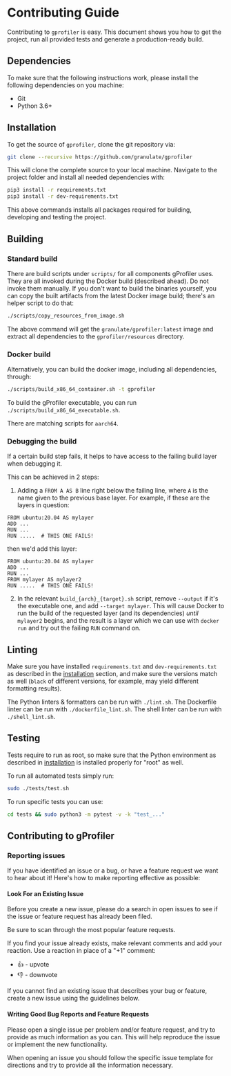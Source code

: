 # Contributing Guide

Contributing to `gprofiler` is easy. This document shows you how to
get the project, run all provided tests and generate a production-ready build.

## Dependencies

To make sure that the following instructions work, please install the following dependencies
on you machine:

- Git
- Python 3.6+

## Installation

To get the source of `gprofiler`, clone the git repository via:
````bash
git clone --recursive https://github.com/granulate/gprofiler
````

This will clone the complete source to your local machine. Navigate to the project folder
and install all needed dependencies with:
````bash
pip3 install -r requirements.txt
pip3 install -r dev-requirements.txt
````

This above commands installs all packages required for building, developing and testing the project.

## Building

### Standard build
There are build scripts under `scripts/` for all components gProfiler uses.
They are all invoked during the Docker build (described ahead). Do not invoke them manually.
If you don't want to build the binaries yourself, you can copy the built artifacts from the latest Docker image build; there's an helper script to do that:
```bash
./scripts/copy_resources_from_image.sh
```

The above command will get the `granulate/gprofiler:latest` image and extract all dependencies to the `gprofiler/resources` directory.

### Docker build
Alternatively, you can build the docker image, including all dependencies, through:
```bash
./scripts/build_x86_64_container.sh -t gprofiler
```

To build the gProfiler executable, you can run `./scripts/build_x86_64_executable.sh`.

There are matching scripts for `aarch64`.

### Debugging the build

If a certain build step fails, it helps to have access to the failing build layer when debugging it.

This can be achieved in 2 steps:
1. Adding a `FROM A AS B` line right below the failing line, where `A` is the name given to the previous base layer. For example, if these are the layers in question:  
```
FROM ubuntu:20.04 AS mylayer
ADD ...
RUN ...
RUN .....  # THIS ONE FAILS!
```
then we'd add this layer:
```
FROM ubuntu:20.04 AS mylayer
ADD ...
RUN ...
FROM mylayer AS mylayer2
RUN .....  # THIS ONE FAILS!
```
2. In the relevant `build_{arch}_{target}.sh` script, remove `--output` if it's the executable one, and add `--target mylayer`. This will cause Docker to run the build of the requested layer (and its dependencies) *until* `mylayer2` begins, and the result is a layer which we can use with `docker run` and try out the failing `RUN` command on.

## Linting

Make sure you have installed `requirements.txt` and `dev-requirements.txt` as described in the [installation](#installation) section, and make sure the versions match as well (`black` of different versions, for example, may yield different formatting results).

The Python linters & formatters can be run with `./lint.sh`. The Dockerfile linter can be run with `./dockerfile_lint.sh`. The shell linter can be run with `./shell_lint.sh`.

## Testing
Tests require to run as root, so make sure that the Python environment as described in [installation](#installation) is installed properly for "root" as well.

To run all automated tests simply run:
```bash
sudo ./tests/test.sh
```

To run specific tests you can use:
```bash
cd tests && sudo python3 -m pytest -v -k "test_..."
```

## Contributing to gProfiler

### Reporting issues
If you have identified an issue or a bug, or have a feature request we want to hear about it! Here's how to make reporting effective as possible:

#### Look For an Existing Issue

Before you create a new issue, please do a search in open issues to see if the issue or feature request has already been filed.

Be sure to scan through the most popular feature requests.

If you find your issue already exists, make relevant comments and add your reaction. Use a reaction in place of a "+1" comment:

* 👍 - upvote
* 👎 - downvote

If you cannot find an existing issue that describes your bug or feature, create a new issue using the guidelines below.

#### Writing Good Bug Reports and Feature Requests
Please open a single issue per problem and/or feature request, and try to provide as much information as you can. This will help reproduce the issue or implement the new functionality.

When opening an issue you should follow the specific issue template for directions and try to provide all the information necessary.
